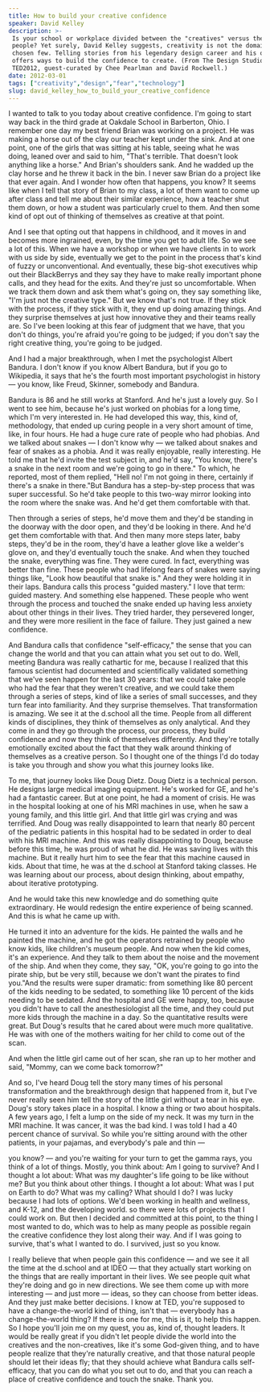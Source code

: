 ```yaml
---
title: How to build your creative confidence
speaker: David Kelley
description: >-
 Is your school or workplace divided between the "creatives" versus the practical
 people? Yet surely, David Kelley suggests, creativity is not the domain of only a
 chosen few. Telling stories from his legendary design career and his own life, he
 offers ways to build the confidence to create. (From The Design Studio session at
 TED2012, guest-curated by Chee Pearlman and David Rockwell.)
date: 2012-03-01
tags: ["creativity","design","fear","technology"]
slug: david_kelley_how_to_build_your_creative_confidence
---
```


I wanted to talk to you today about creative confidence. I'm going to start way back in
the third grade at Oakdale School in Barberton, Ohio. I remember one day my best friend
Brian was working on a project. He was making a horse out of the clay our teacher kept
under the sink. And at one point, one of the girls that was sitting at his table, seeing
what he was doing, leaned over and said to him, "That's terrible. That doesn't look
anything like a horse." And Brian's shoulders sank. And he wadded up the clay horse and he
threw it back in the bin. I never saw Brian do a project like that ever again. And I wonder
how often that happens, you know? It seems like when I tell that story of Brian to my
class, a lot of them want to come up after class and tell me about their similar
experience, how a teacher shut them down, or how a student was particularly cruel to them.
And then some kind of opt out of thinking of themselves as creative at that
point.

And I see that opting out that happens in childhood, and it moves in and becomes more
ingrained, even, by the time you get to adult life. So we see a lot of this. When we have a
workshop or when we have clients in to work with us side by side, eventually we get to the
point in the process that's kind of fuzzy or unconventional. And eventually, these
big-shot executives whip out their BlackBerrys and they say they have to make really
important phone calls, and they head for the exits. And they're just so uncomfortable.
When we track them down and ask them what's going on, they say something like, "I'm just
not the creative type." But we know that's not true. If they stick with the process, if
they stick with it, they end up doing amazing things. And they surprise themselves at just
how innovative they and their teams really are. So I've been looking at this fear of
judgment that we have, that you don't do things, you're afraid you're going to be judged;
if you don't say the right creative thing, you're going to be judged.

And I had a major breakthrough, when I met the psychologist Albert Bandura. I don't know if
you know Albert Bandura, but if you go to Wikipedia, it says that he's the fourth most
important psychologist in history — you know, like Freud, Skinner, somebody and
Bandura.

Bandura is 86 and he still works at Stanford. And he's just a lovely guy. So I went to see
him, because he's just worked on phobias for a long time, which I'm very interested in. He
had developed this way, this, kind of, methodology, that ended up curing people in a very
short amount of time, like, in four hours. He had a huge cure rate of people who had
phobias. And we talked about snakes — I don't know why — we talked about snakes and fear
of snakes as a phobia. And it was really enjoyable, really interesting. He told me that
he'd invite the test subject in, and he'd say, "You know, there's a snake in the next room
and we're going to go in there." To which, he reported, most of them replied, "Hell no!
I'm not going in there, certainly if there's a snake in there."But Bandura has a
step-by-step process that was super successful. So he'd take people to this two-way mirror
looking into the room where the snake was. And he'd get them comfortable with
that.

Then through a series of steps, he'd move them and they'd be standing in the doorway with
the door open, and they'd be looking in there. And he'd get them comfortable with that.
And then many more steps later, baby steps, they'd be in the room, they'd have a leather
glove like a welder's glove on, and they'd eventually touch the snake. And when they
touched the snake, everything was fine. They were cured. In fact, everything was better
than fine. These people who had lifelong fears of snakes were saying things like, "Look
how beautiful that snake is." And they were holding it in their laps. Bandura calls this
process "guided mastery." I love that term: guided mastery. And something else happened.
These people who went through the process and touched the snake ended up having less
anxiety about other things in their lives. They tried harder, they persevered longer, and
they were more resilient in the face of failure. They just gained a new
confidence.

And Bandura calls that confidence "self-efficacy," the sense that you can change the world
and that you can attain what you set out to do. Well, meeting Bandura was really cathartic
for me, because I realized that this famous scientist had documented and scientifically
validated something that we've seen happen for the last 30 years: that we could take
people who had the fear that they weren't creative, and we could take them through a
series of steps, kind of like a series of small successes, and they turn fear into
familiarity. And they surprise themselves. That transformation is amazing. We see it at the
d.school all the time. People from all different kinds of disciplines, they think of
themselves as only analytical. And they come in and they go through the process, our
process, they build confidence and now they think of themselves differently. And they're
totally emotionally excited about the fact that they walk around thinking of themselves as
a creative person. So I thought one of the things I'd do today is take you through and show
you what this journey looks like.

To me, that journey looks like Doug Dietz. Doug Dietz is a technical person. He designs
large medical imaging equipment. He's worked for GE, and he's had a fantastic career. But
at one point, he had a moment of crisis. He was in the hospital looking at one of his MRI
machines in use, when he saw a young family, and this little girl. And that little girl
was crying and was terrified. And Doug was really disappointed to learn that nearly 80
percent of the pediatric patients in this hospital had to be sedated in order to deal with
his MRI machine. And this was really disappointing to Doug, because before this time, he
was proud of what he did. He was saving lives with this machine. But it really hurt him to
see the fear that this machine caused in kids. About that time, he was at the d.school at
Stanford taking classes. He was learning about our process, about design thinking, about
empathy, about iterative prototyping.

And he would take this new knowledge and do something quite extraordinary. He would
redesign the entire experience of being scanned. And this is what he came up
with.

He turned it into an adventure for the kids. He painted the walls and he painted the
machine, and he got the operators retrained by people who know kids, like children's
museum people. And now when the kid comes, it's an experience. And they talk to them about
the noise and the movement of the ship. And when they come, they say, "OK, you're going to
go into the pirate ship, but be very still, because we don't want the pirates to find
you."And the results were super dramatic: from something like 80 percent of the kids
needing to be sedated, to something like 10 percent of the kids needing to be sedated. And
the hospital and GE were happy, too, because you didn't have to call the anesthesiologist
all the time, and they could put more kids through the machine in a day. So the
quantitative results were great. But Doug's results that he cared about were much more
qualitative. He was with one of the mothers waiting for her child to come out of the
scan.

And when the little girl came out of her scan, she ran up to her mother and said, "Mommy,
can we come back tomorrow?"

And so, I've heard Doug tell the story many times of his personal transformation and the
breakthrough design that happened from it, but I've never really seen him tell the story
of the little girl without a tear in his eye. Doug's story takes place in a hospital. I
know a thing or two about hospitals. A few years ago, I felt a lump on the side of my
neck. It was my turn in the MRI machine. It was cancer, it was the bad kind. I was told I
had a 40 percent chance of survival. So while you're sitting around with the other
patients, in your pajamas, and everybody's pale and thin —

you know? — and you're waiting for your turn to get the gamma rays, you think of a lot of
things. Mostly, you think about: Am I going to survive? And I thought a lot about: What
was my daughter's life going to be like without me? But you think about other things. I
thought a lot about: What was I put on Earth to do? What was my calling? What should I do?
I was lucky because I had lots of options. We'd been working in health and wellness, and
K-12, and the developing world. so there were lots of projects that I could work on. But
then I decided and committed at this point, to the thing I most wanted to do, which was to
help as many people as possible regain the creative confidence they lost along their way.
And if I was going to survive, that's what I wanted to do. I survived, just so you
know.

I really believe that when people gain this confidence — and we see it all the time at the
d.school and at IDEO — that they actually start working on the things that are really
important in their lives. We see people quit what they're doing and go in new directions.
We see them come up with more interesting — and just more — ideas, so they can choose from
better ideas. And they just make better decisions. I know at TED, you're supposed to have a
change-the-world kind of thing, isn't that — everybody has a change-the-world thing? If
there is one for me, this is it, to help this happen. So I hope you'll join me on my
quest, you as, kind of, thought leaders. It would be really great if you didn't let people
divide the world into the creatives and the non-creatives, like it's some God-given thing,
and to have people realize that they're naturally creative, and that those natural people
should let their ideas fly; that they should achieve what Bandura calls self-efficacy,
that you can do what you set out to do, and that you can reach a place of creative
confidence and touch the snake. Thank you.

<!--
ad_duration=3.33
event="TED2012"
external_start_time=0
has_talk_citation=0
intro_duration=11.82
is_subtitle_required="False"
is_talk_featured="True"
language="en"
language_swap="False"
native_language="en"
number_of_related_talks=6
number_of_speakers=1
number_of_subtitled_videos=35
number_of_tags=4
number_of_talk_download_languages=35
number_of_talk_more_resources=2
number_of_talk_recommendations=0
number_of_talks_take_actions=2
post_ad_duration=0.83
published_timestamp="2012-05-16 15:30:52"
recording_date="2012-03-01"
speaker_description="Designer, educator"
speaker_id=110
speaker_is_published=1
speaker_name="David Kelley"
speaker_what_others_say="We're focused more and more on human-centered design; that involves designing behaviors and personality into products."
talk_name="How to build your creative confidence"
talks_tags=["creativity","design","fear","technology"]
url_audio="https://download.ted.com/talks/DavidKelley_2012.mp3?apikey=acme-roadrunner"
url_photo_speaker="https://pe.tedcdn.com/images/ted/7948_254x191.jpg"
url_photo_talk="https://pe.tedcdn.com/images/ted/25308d79fc7c5a343317a5bdbe0d0f62adc4491c_2880x1620.jpg"
url_webpage="https://www.ted.com/talks/david_kelley_how_to_build_your_creative_confidence"
video_type_name="TED Stage Talk"
-->
